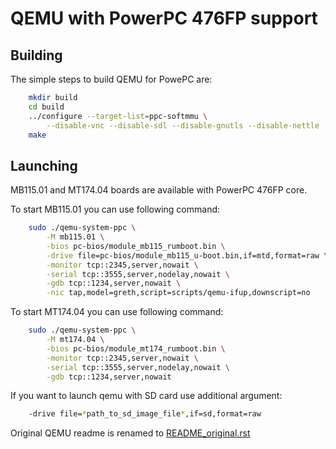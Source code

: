 # QEMU with PowerPC 476FP support

## Building

The simple steps to build QEMU for PowePC are:

```bash
    mkdir build
    cd build
    ../configure --target-list=ppc-softmmu \
        --disable-vnc --disable-sdl --disable-gnutls --disable-nettle --disable-gtk
    make
```

## Launching

MB115.01 and MT174.04 boards are available with PowerPC 476FP core.

To start MB115.01 you can use following command:

```bash
    sudo ./qemu-system-ppc \
        -M mb115.01 \
        -bios pc-bios/module_mb115_rumboot.bin \
        -drive file=pc-bios/module_mb115_u-boot.bin,if=mtd,format=raw \
        -monitor tcp::2345,server,nowait \
        -serial tcp::3555,server,nodelay,nowait \
        -gdb tcp::1234,server,nowait \
        -nic tap,model=greth,script=scripts/qemu-ifup,downscript=no
```

To start MT174.04 you can use following command:

```bash
    sudo ./qemu-system-ppc \
        -M mt174.04 \
        -bios pc-bios/module_mt174_rumboot.bin \
        -monitor tcp::2345,server,nowait \
        -serial tcp::3555,server,nodelay,nowait \
        -gdb tcp::1234,server,nowait
```

If you want to launch qemu with SD card use additional argument:

```bash
    -drive file=*path_to_sd_image_file*,if=sd,format=raw
```


Original QEMU readme is renamed to [README_original.rst](README_original.rst)
